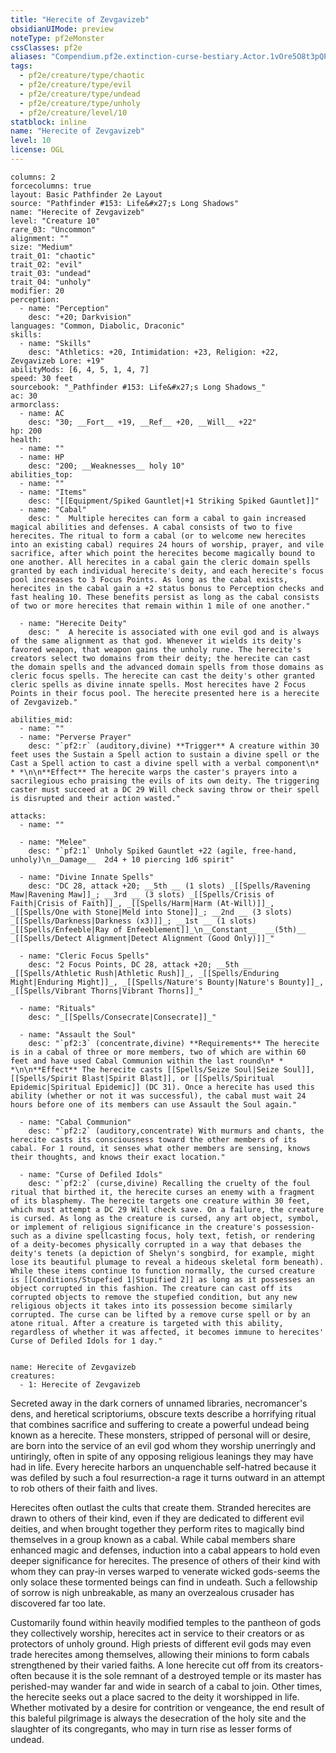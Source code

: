 ```yaml
---
title: "Herecite of Zevgavizeb"
obsidianUIMode: preview
noteType: pf2eMonster
cssClasses: pf2e
aliases: "Compendium.pf2e.extinction-curse-bestiary.Actor.1vOre5O8t3pQPUp6" 
tags:
  - pf2e/creature/type/chaotic
  - pf2e/creature/type/evil
  - pf2e/creature/type/undead
  - pf2e/creature/type/unholy
  - pf2e/creature/level/10
statblock: inline
name: "Herecite of Zevgavizeb"
level: 10
license: OGL
---
```


```statblock
columns: 2
forcecolumns: true
layout: Basic Pathfinder 2e Layout
source: "Pathfinder #153: Life&#x27;s Long Shadows"
name: "Herecite of Zevgavizeb"
level: "Creature 10"
rare_03: "Uncommon"
alignment: ""
size: "Medium"
trait_01: "chaotic"
trait_02: "evil"
trait_03: "undead"
trait_04: "unholy"
modifier: 20
perception:
  - name: "Perception"
    desc: "+20; Darkvision"
languages: "Common, Diabolic, Draconic"
skills:
  - name: "Skills"
    desc: "Athletics: +20, Intimidation: +23, Religion: +22, Zevgavizeb Lore: +19"
abilityMods: [6, 4, 5, 1, 4, 7]
speed: 30 feet
sourcebook: "_Pathfinder #153: Life&#x27;s Long Shadows_"
ac: 30
armorclass:
  - name: AC
    desc: "30; __Fort__ +19, __Ref__ +20, __Will__ +22"
hp: 200
health:
  - name: ""
  - name: HP
    desc: "200; __Weaknesses__ holy 10"
abilities_top:
  - name: ""
  - name: "Items"
    desc: "[[Equipment/Spiked Gauntlet|+1 Striking Spiked Gauntlet]]"
  - name: "Cabal"
    desc: "  Multiple herecites can form a cabal to gain increased magical abilities and defenses. A cabal consists of two to five herecites. The ritual to form a cabal (or to welcome new herecites into an existing cabal) requires 24 hours of worship, prayer, and vile sacrifice, after which point the herecites become magically bound to one another. All herecites in a cabal gain the cleric domain spells granted by each individual herecite's deity, and each herecite's focus pool increases to 3 Focus Points. As long as the cabal exists, herecites in the cabal gain a +2 status bonus to Perception checks and fast healing 10. These benefits persist as long as the cabal consists of two or more herecites that remain within 1 mile of one another."

  - name: "Herecite Deity"
    desc: "  A herecite is associated with one evil god and is always of the same alignment as that god. Whenever it wields its deity's favored weapon, that weapon gains the unholy rune. The herecite's creators select two domains from their deity; the herecite can cast the domain spells and the advanced domain spells from those domains as cleric focus spells. The herecite can cast the deity's other granted cleric spells as divine innate spells. Most herecites have 2 Focus Points in their focus pool. The herecite presented here is a herecite of Zevgavizeb."

abilities_mid:
  - name: ""
  - name: "Perverse Prayer"
    desc: "`pf2:r` (auditory,divine) **Trigger** A creature within 30 feet uses the Sustain a Spell action to sustain a divine spell or the Cast a Spell action to cast a divine spell with a verbal component\n* * *\n\n**Effect** The herecite warps the caster's prayers into a sacrilegious echo praising the evils of its own deity. The triggering caster must succeed at a DC 29 Will check saving throw or their spell is disrupted and their action wasted."

attacks:
  - name: ""

  - name: "Melee"
    desc: "`pf2:1` Unholy Spiked Gauntlet +22 (agile, free-hand, unholy)\n__Damage__  2d4 + 10 piercing 1d6 spirit"

  - name: "Divine Innate Spells"
    desc: "DC 28, attack +20; __5th __ (1 slots) _[[Spells/Ravening Maw|Ravening Maw]]_; __3rd __ (3 slots) _[[Spells/Crisis of Faith|Crisis of Faith]]_, _[[Spells/Harm|Harm (At-Will)]]_, _[[Spells/One with Stone|Meld into Stone]]_; __2nd __ (3 slots) _[[Spells/Darkness|Darkness (x3)]]_; __1st __ (1 slots) _[[Spells/Enfeeble|Ray of Enfeeblement]]_\n__Constant__  __(5th)__ _[[Spells/Detect Alignment|Detect Alignment (Good Only)]]_"

  - name: "Cleric Focus Spells"
    desc: "2 Focus Points, DC 28, attack +20; __5th __  _[[Spells/Athletic Rush|Athletic Rush]]_, _[[Spells/Enduring Might|Enduring Might]]_, _[[Spells/Nature's Bounty|Nature's Bounty]]_, _[[Spells/Vibrant Thorns|Vibrant Thorns]]_"

  - name: "Rituals"
    desc: "_[[Spells/Consecrate|Consecrate]]_"

  - name: "Assault the Soul"
    desc: "`pf2:3` (concentrate,divine) **Requirements** The herecite is in a cabal of three or more members, two of which are within 60 feet and have used Cabal Communion within the last round\n* * *\n\n**Effect** The herecite casts [[Spells/Seize Soul|Seize Soul]], [[Spells/Spirit Blast|Spirit Blast]], or [[Spells/Spiritual Epidemic|Spiritual Epidemic]] (DC 31). Once a herecite has used this ability (whether or not it was successful), the cabal must wait 24 hours before one of its members can use Assault the Soul again."

  - name: "Cabal Communion"
    desc: "`pf2:2` (auditory,concentrate) With murmurs and chants, the herecite casts its consciousness toward the other members of its cabal. For 1 round, it senses what other members are sensing, knows their thoughts, and knows their exact location."

  - name: "Curse of Defiled Idols"
    desc: "`pf2:2` (curse,divine) Recalling the cruelty of the foul ritual that birthed it, the herecite curses an enemy with a fragment of its blasphemy. The herecite targets one creature within 30 feet, which must attempt a DC 29 Will check save. On a failure, the creature is cursed. As long as the creature is cursed, any art object, symbol, or implement of religious significance in the creature's possession-such as a divine spellcasting focus, holy text, fetish, or rendering of a deity-becomes physically corrupted in a way that debases the deity's tenets (a depiction of Shelyn's songbird, for example, might lose its beautiful plumage to reveal a hideous skeletal form beneath). While these items continue to function normally, the cursed creature is [[Conditions/Stupefied 1|Stupified 2]] as long as it possesses an object corrupted in this fashion. The creature can cast off its corrupted objects to remove the stupefied condition, but any new religious objects it takes into its possession become similarly corrupted. The curse can be lifted by a remove curse spell or by an atone ritual. After a creature is targeted with this ability, regardless of whether it was affected, it becomes immune to herecites' Curse of Defiled Idols for 1 day."
 
```

```encounter-table
name: Herecite of Zevgavizeb
creatures:
  - 1: Herecite of Zevgavizeb
```



Secreted away in the dark corners of unnamed libraries, necromancer's dens, and heretical scriptoriums, obscure texts describe a horrifying ritual that combines sacrifice and suffering to create a powerful undead being known as a herecite. These monsters, stripped of personal will or desire, are born into the service of an evil god whom they worship unerringly and untiringly, often in spite of any opposing religious leanings they may have had in life. Every herecite harbors an unquenchable self-hatred because it was defiled by such a foul resurrection-a rage it turns outward in an attempt to rob others of their faith and lives.

Herecites often outlast the cults that create them. Stranded herecites are drawn to others of their kind, even if they are dedicated to different evil deities, and when brought together they perform rites to magically bind themselves in a group known as a cabal. While cabal members share enhanced magic and defenses, induction into a cabal appears to hold even deeper significance for herecites. The presence of others of their kind with whom they can pray-in verses warped to venerate wicked gods-seems the only solace these tormented beings can find in undeath. Such a fellowship of sorrow is nigh unbreakable, as many an overzealous crusader has discovered far too late.

Customarily found within heavily modified temples to the pantheon of gods they collectively worship, herecites act in service to their creators or as protectors of unholy ground. High priests of different evil gods may even trade herecites among themselves, allowing their minions to form cabals strengthened by their varied faiths. A lone herecite cut off from its creators-often because it is the sole remnant of a destroyed temple or its master has perished-may wander far and wide in search of a cabal to join. Other times, the herecite seeks out a place sacred to the deity it worshipped in life. Whether motivated by a desire for contrition or vengeance, the end result of this baleful pilgrimage is always the desecration of the holy site and the slaughter of its congregants, who may in turn rise as lesser forms of undead.
